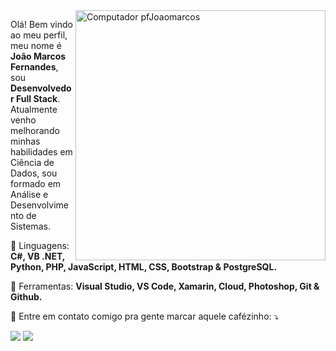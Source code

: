 <img src="https://raw.githubusercontent.com/MicaelliMedeiros/micaellimedeiros/master/image/computer-illustration.png" min-width="400px" max-width="400px" width="400px" align="right" alt="Computador pfJoaomarcos">

<p align="left"> 
  Olá! Bem vindo ao meu perfil, meu nome é <strong>João Marcos Fernandes</strong>, sou <strong>Desenvolvedor Full Stack</strong>.<br>
  Atualmente venho melhorando minhas habilidades em Ciência de Dados, sou formado em Análise e Desenvolvimento de Sistemas.
</p>

<p align="left">
  🦄 Linguagens: <strong>C#, VB .NET, Python, PHP, JavaScript, HTML, CSS, Bootstrap & PostgreSQL.</strong>
</p>

<p align="left">
  💼 Ferramentas: <strong>Visual Studio, VS Code, Xamarin, Cloud, Photoshop, Git & Github.</strong>
</p>

<p align="left">
  💌 Entre em contato comigo pra gente marcar aquele cafézinho: ⤵️
</p>

<p align="left">
  <a href="#" alt="Email">
  <img src="https://img.shields.io/badge/-Gmail-FF0000?style=flat-square&labelColor=FF0000&logo=gmail&logoColor=white&link=malito:joao@itamakers.com.br" /></a>

  <a href="#" alt="Linkedin">
  <img src="https://img.shields.io/badge/-Linkedin-0e76a8?style=flat-square&logo=Linkedin&logoColor=white&link=https://www.linkedin.com/in/pfjoaomarcos" /></a>
</p>
